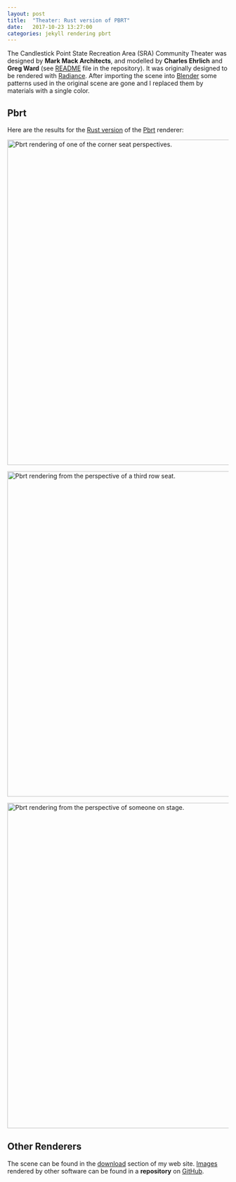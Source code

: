 ```yaml
---
layout: post
title:  "Theater: Rust version of PBRT"
date:   2017-10-23 13:27:00
categories: jekyll rendering pbrt
---
```


The Candlestick Point State Recreation Area (SRA) Community Theater
was designed by __Mark Mack Architects__, and modelled by __Charles
Ehrlich__ and __Greg Ward__ (see [README][readme] file in the
repository). It was originally designed to be rendered
with [Radiance][radiance]. After importing the scene
into [Blender][blender] some patterns used in the original scene are
gone and I replaced them by materials with a single color.

## Pbrt

Here are the results for the [Rust version][rs_pbrt] of the
[Pbrt][pbrt] renderer:

<img src="/assets/theater_pbrt_rust_corner.png" alt="Pbrt rendering of one
of the corner seat perspectives." width="740" class="img-thumbnail"/>

<img src="/assets/theater_pbrt_rust_row3.png" alt="Pbrt rendering from the
perspective of a third row seat." width="740" class="img-thumbnail"/>

<img src="/assets/theater_pbrt_rust_stage.png" alt="Pbrt rendering
from the perspective of someone on stage." width="740"
class="img-thumbnail"/>

## Other Renderers

The scene can be found in the [download][download] section of my web
site. [Images][images] rendered by other software can be found in a
__repository__ on [GitHub][github].

[readme]:         https://github.com/wahn/export_multi/tree/master/06_theater
[radiance]:       http://radsite.lbl.gov/radiance
[blender]:        http://www.blender.org
[pbrt]:           http://www.pbrt.org
[rs_pbrt]:        https://github.com/wahn/rs_pbrt
[download]:       https://www.janwalter.org/download
[images]:         https://github.com/wahn/export_multi/tree/master/06_theater/img
[github]:         https://github.com

